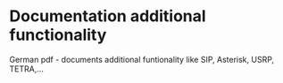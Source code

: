 # Documentation additional functionality
German pdf - documents additional funtionality
like SIP, Asterisk, USRP, TETRA,...
